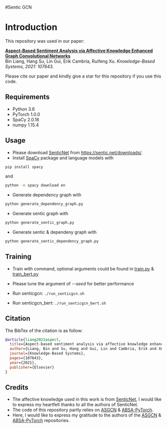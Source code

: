 #Sentic GCN
# Introduction
This repository was used in our paper:  
  
[**Aspect-Based Sentiment Analysis via Affective Knowledge Enhanced Graph Convolutional Networks**](https://www.sentic.net/sentic-gcn.pdf)
<br>
Bin Liang, Hang Su, Lin Gui, Erik Cambria, Ruifeng Xu. *Knowledge-Based Systems, 2021: 107643.*
  
Please cite our paper and kindly give a star for this repository if you use this code.

## Requirements

* Python 3.6
* PyTorch 1.0.0
* SpaCy 2.0.18
* numpy 1.15.4

## Usage

* Please download [SenticNet](https://sentic.net/) from https://sentic.net/downloads/.
* Install [SpaCy](https://spacy.io/) package and language models with
```bash
pip install spacy
```
and
```bash
python -m spacy download en
```
* Generate dependency graph with
```bash
python generate_dependency_graph.py
```
* Generate sentic graph with
```bash
python generate_sentic_graph.py
```
* Generate sentic & dependeny graph with
```bash
python generate_sentic_dependency_graph.py
```

## Training
* Train with command, optional arguments could be found in [train.py](/train.py) \& [train_bert.py](/train_bert.py)
* Please tune the argument of *--seed* for better performance


* Run senticgcn: ```./run_senticgcn.sh```

* Run senticgcn_bert: ```./run_senticgcn_bert.sh```



## Citation

The BibTex of the citation is as follow:

```bibtex
@article{liang2021aspect,
  title={Aspect-based sentiment analysis via affective knowledge enhanced graph convolutional networks},
  author={Liang, Bin and Su, Hang and Gui, Lin and Cambria, Erik and Xu, Ruifeng},
  journal={Knowledge-Based Systems},
  pages={107643},
  year={2021},
  publisher={Elsevier}
}
```


## Credits

* The affective knowledge used in this work is from [SenticNet](https://sentic.net/), I would like to express my heartfelt thanks to all the authors of SenticNet. 
* The code of this repository partly relies on [ASGCN](https://github.com/GeneZC/ASGCN) \& [ABSA-PyTorch](https://github.com/songyouwei/ABSA-PyTorch). 
* Here, I would like to express my gratitude to the authors of the [ASGCN](https://github.com/GeneZC/ASGCN) \& [ABSA-PyTorch](https://github.com/songyouwei/ABSA-PyTorch) repositories.

